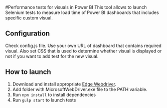#Performance tests for visuals in Power BI
This tool allows to launch Selenium tests to measure load time of Power BI dashboards that includes specific custom visual.

## Configuration
Check config.js file.
Use your own URL of dashboard that contains required visual. Also set CSS that is used to determine whether visual is displayed or not if you want to add test for the new visual.

## How to launch
1. Download and install appropriate [Edge Webdriver](https://developer.microsoft.com/en-us/microsoft-edge/tools/webdriver/). 
2. Add folder with MicrosoftWebDriver.exe file to the PATH variable.
3. Run `npm install` to install dependencies
4. Run `gulp start` to launch tests
